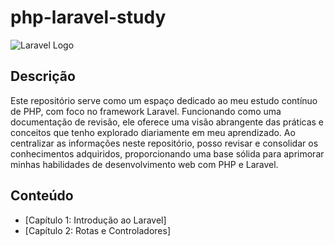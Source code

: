 # php-laravel-study

![Laravel Logo](url_para_o_logo_laravel)

## Descrição

Este repositório serve como um espaço dedicado ao meu estudo contínuo de PHP, com foco no framework Laravel. Funcionando como uma documentação de revisão, ele oferece uma visão abrangente das práticas e conceitos que tenho explorado diariamente em meu aprendizado. Ao centralizar as informações neste repositório, posso revisar e consolidar os conhecimentos adquiridos, proporcionando uma base sólida para aprimorar minhas habilidades de desenvolvimento web com PHP e Laravel.

## Conteúdo

- [Capítulo 1: Introdução ao Laravel]
- [Capítulo 2: Rotas e Controladores]

